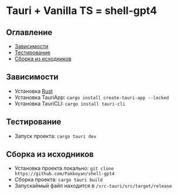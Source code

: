 # Tauri + Vanilla TS = shell-gpt4
## Оглавление
- [Зависимости](#Зависимости)
- [Тестирование](#Тестирование)
- [Сборка из исходников](#Сборка-из-исходников)



## Зависимости
- Установка [Rust](https://www.rust-lang.org/learn/get-started) 
- Установка TauriApp: `cargo install create-tauri-app --locked`
- Установка TauriCLI: `cargo install tauri-cli`

## Тестирование
- Запуск проекта: `cargo tauri dev`

## Сборка из исходников
- Установка проекта локально: `git clone https://github.com/Pakkoyan/shell-gpt4`
- Сборка проекта: `cargo tauri build`
- Запускаймый файл находится в `/src-tauri/src/target/release`

